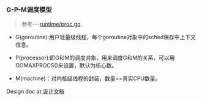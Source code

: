 ### G-P-M调度模型
>参考---[runtime/proc.go](https://golang.org/src/runtime/proc.go)

* G(goroutine):用户轻量级线程，每个goroutine对象中的sched保存中上下文信息。

* P(processor):即G和M的调度对象，用来调度G和M的关系，可以用GOMAXPROCS()来设置，默认为核心数。

* M(machine)：对内核级线程的封装，数量==真实CPU数量。


Design doc at:[设计文档](https://golang.org/s/go11sched)

